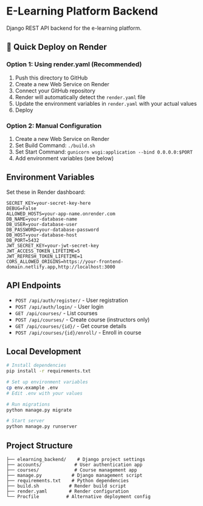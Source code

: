# E-Learning Platform Backend

Django REST API backend for the e-learning platform.

## 🚀 Quick Deploy on Render

### Option 1: Using render.yaml (Recommended)
1. Push this directory to GitHub
2. Create a new Web Service on Render
3. Connect your GitHub repository
4. Render will automatically detect the `render.yaml` file
5. Update the environment variables in `render.yaml` with your actual values
6. Deploy

### Option 2: Manual Configuration
1. Create a new Web Service on Render
2. Set Build Command: `./build.sh`
3. Set Start Command: `gunicorn wsgi:application --bind 0.0.0.0:$PORT`
4. Add environment variables (see below)

## Environment Variables

Set these in Render dashboard:

```
SECRET_KEY=your-secret-key-here
DEBUG=False
ALLOWED_HOSTS=your-app-name.onrender.com
DB_NAME=your-database-name
DB_USER=your-database-user
DB_PASSWORD=your-database-password
DB_HOST=your-database-host
DB_PORT=5432
JWT_SECRET_KEY=your-jwt-secret-key
JWT_ACCESS_TOKEN_LIFETIME=5
JWT_REFRESH_TOKEN_LIFETIME=1
CORS_ALLOWED_ORIGINS=https://your-frontend-domain.netlify.app,http://localhost:3000
```

## API Endpoints

- `POST /api/auth/register/` - User registration
- `POST /api/auth/login/` - User login
- `GET /api/courses/` - List courses
- `POST /api/courses/` - Create course (instructors only)
- `GET /api/courses/{id}/` - Get course details
- `POST /api/courses/{id}/enroll/` - Enroll in course

## Local Development

```bash
# Install dependencies
pip install -r requirements.txt

# Set up environment variables
cp env.example .env
# Edit .env with your values

# Run migrations
python manage.py migrate

# Start server
python manage.py runserver
```

## Project Structure

```
├── elearning_backend/    # Django project settings
├── accounts/            # User authentication app
├── courses/             # Course management app
├── manage.py           # Django management script
├── requirements.txt    # Python dependencies
├── build.sh           # Render build script
├── render.yaml        # Render configuration
└── Procfile          # Alternative deployment config
```
